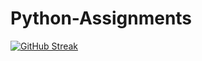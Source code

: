 # Python-Assignments
[![GitHub Streak](https://streak-stats.demolab.com/?user=sadafwalliyani)](https://git.io/streak-stats)
